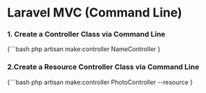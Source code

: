 # Laravel MVC (Command Line)

### 1. **Create a Controller Class via Command Line**
{```bash
php artisan make:controller NameController
}
### 2.**Create a Resource Controller Class via Command Line**
{```bash
php artisan make:controller PhotoController --resource
}
